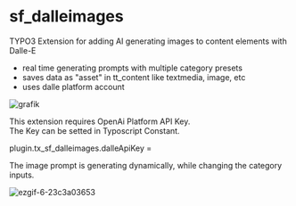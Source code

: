 # sf_dalleimages

TYPO3 Extension for adding AI generating images to content elements with Dalle-E
- real time generating prompts with multiple category presets
- saves data as "asset" in tt_content like textmedia, image, etc
- uses dalle platform account

![grafik](https://github.com/akaufhold/sf_dalleimages/assets/27824413/bfc64ede-093b-4fb1-9e8a-583cbcfc389e)

This extension requires OpenAi Platform API Key. </br>
The Key can be setted in Typoscript Constant.</br> 

plugin.tx_sf_dalleimages.dalleApiKey = 

The image prompt is generating dynamically, while changing the category inputs.

![ezgif-6-23c3a03653](https://github.com/akaufhold/sf_dalleimages/assets/27824413/81252f1d-0816-4f20-9384-1900a1144f93)
